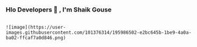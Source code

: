 ### Hlo Developers 👋 , I'm Shaik Gouse 
     
     
     
                                                                                                     ![image](https://user-images.githubusercontent.com/101376314/195986502-e2bc645b-1be9-4a0a-ba02-ffcaf7a0d846.png)

         
 


<!--
**gouseimmu/gouseimmu** is a ✨ _special_ ✨ repository because its `README.md` (this file) appears on your GitHub profile.

Here are some ideas to get you started:

- 🔭 I’m currently working on Project
 
